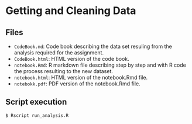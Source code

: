 # Getting and Cleaning Data

## Files

* `CodeBook.md`: Code book describing the data set resuling from the analysis required for the assignment.
* `CodeBook.html`: HTML version of the code book.
* `notebook.Rmd`: R markdown file describing step by step and with R code the process resulting to the new dataset. 
* `notebook.html`: HTML version of the notebook.Rmd file.
* `notebokk.pdf`: PDF version of the notebook.Rmd file.

## Script execution

```
$ Rscript run_analysis.R
```

